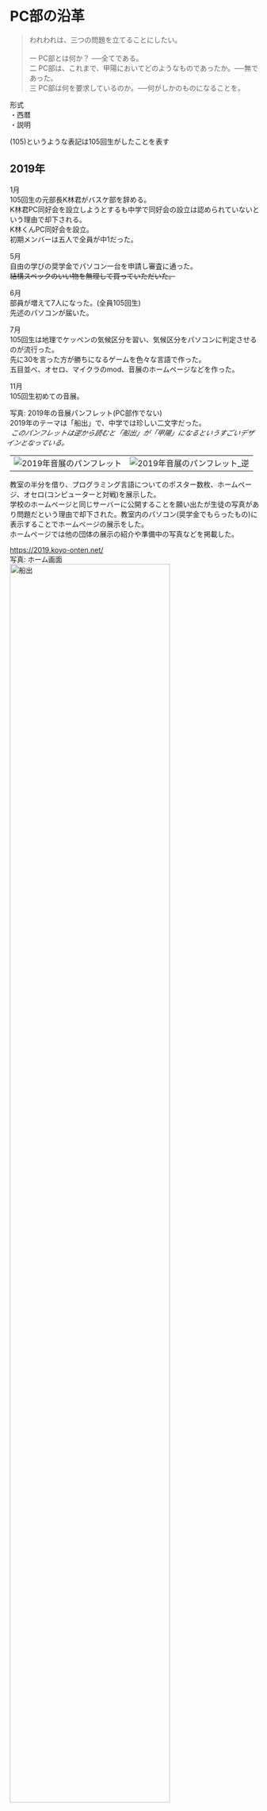 # PC部の沿革

>われわれは、三つの問題を立てることにしたい。<br><br>
>一 PC部とは何か？ ──全てである。<br>
>二 PC部は、これまで、甲陽においてどのようなものであったか。──無であった。<br>
>三 PC部は何を要求しているのか。──何がしかのものになることを。

形式<br>
・西暦<br>
・説明<br>

(105)というような表記は105回生がしたことを表す<br>
## 2019年

1月<br>
105回生の元部長K林君がバスケ部を辞める。<br>
K林君PC同好会を設立しようとするも中学で同好会の設立は認められていないという理由で却下される。<br>
K林くんPC同好会を設立。<br>
初期メンバーは五人で全員が中1だった。<br>

5月<br>
自由の学びの奨学金でパソコン一台を申請し審査に通った。<br>
~~結構スペックのいい物を無理して買っていただいた。~~<br>

6月<br>
部員が増えて7人になった。(全員105回生)<br>
先述のパソコンが届いた。<br>

7月<br>
105回生は地理でケッペンの気候区分を習い、気候区分をパソコンに判定させるのが流行った。<br>
先に30を言った方が勝ちになるゲームを色々な言語で作った。<br>
五目並べ、オセロ、マイクラのmod、音展のホームページなどを作った。<br>

11月<br>
105回生初めての音展。

写真: 2019年の音展パンフレット(PC部作でない)<br>
2019年のテーマは「船出」で、中学では珍しい二文字だった。<br>
<span style="display: inline-block; transform: skewX(-25deg);">このパンフレットは逆から読むと「船出」が「甲陽」になるというすごいデザインとなっている。<br>
<table>
    <tr>
        <td><img src="./Assets/2019_pamphlet.jpeg" alt="2019年音展のパンフレット"></td>
        <td><img src="./Assets/2019_pamphlet_upside_down.jpeg" alt="2019年音展のパンフレット_逆"></td>
    </tr>
</table>

教室の半分を借り、プログラミング言語についてのポスター数枚、ホームページ、オセロ(コンピューターと対戦)を展示した。<br>
学校のホームページと同じサーバーに公開することを願い出たが生徒の写真があり問題だという理由で却下された。教室内のパソコン(奨学金でもらったもの)に表示することでホームページの展示をした。<br>
ホームページでは他の団体の展示の紹介や準備中の写真などを掲載した。<br>

https://2019.koyo-onten.net/<br>
写真: ホーム画面<br>
<img src="./Assets/funade.png" alt="船出" width="80%">

写真: PC同好会準備中の様子<br>
手前のパソコンでホームページ、オセロの展示をし、右側の仕切り板でポスターを展示した。<br>
<img src="./Assets/2019_room.jpg" alt="2019年音展の写真" width="50%">

オセロに関してはオセロ全国大会一位の子とそのお父様が来られて、ボコボコにされた。~~そんなに弱いとは思わないが...~~<br>
https://bjcodes.net:1140/othello.html<br>

写真: 配布した部誌<br>
<img src="./Assets/2019_bushi.jpeg" alt="2019年音展の部誌" width="50%">

また、106回生が数名入部して部員は10人になった。<br>
音展後にボールを転がして迷路(自動生成)のゴールを目指すというゲームを作った。スマホを傾けると画面内で球が転がる仕組み。<br>

12月<br>
105回生はパソコンを自作したり、競技プログラミング(以下競プロ)を始めたりした。<br>

## 2020年

1月<br>
105回生は国語で漢文の返り点を学んだので、返り点から読み順を出力するプログラムを書いた。<br>

2月<br>
**新型コロナウイルスの影響で学校が休みになった**<br>
学年末考査が消滅した。<br>
休みが続きゲームにも飽きたので競プロに勤しむ部員が増え、競プロブームが起こった。<br>
学校が再開して忙しくなる7月まで続いた。<br>
105回生①AtCorder灰→茶<br>

3月<br>
105回生②AtCorder灰→茶<br>

5月<br>
[GitHub](https://github.com/)という、ファイルの変更履歴を保存できるサービスの勉強を始めた。<br>
オンライン授業で三角関数を習った。<br>
105回生①AtCorder茶→緑<br>
105回生②AtCorder茶→緑<br>

7月<br>
この頃まで登校後に物理準備室でパソコンを預かってもらっていたが、PC同好会専用ロッカーを買ってもらえることになった。<br>
PC同好会のロゴのデザインはこのロッカーの鍵や物理講義室の鍵が付けてあったオブジェが元になっている。<br>

写真: PC同好会ロゴ<br>
<img src="./Assets/pc_logo.png" alt="PC同好会のロゴ" width="50%">

8月<br>
音展のために、中学校を360度カメラで撮影し、中学のストリートビューを作り始めた。three.jsというものを使った。<br>

10月<br>
ある部員がSVGからPNGに変換するプログラムを書いた。<br>
ストリートビュー作成のため長い廊下を通行止めにし、校内のあちこちを撮った。顔はもちろん人が写るのが許されていなかったためである。一部は画像編集で自然に消した。<br>

11月<br>
105回生2回目の音展。<br>

写真: 2020年の音展パンフレット<br>
2020年のテーマは「道」だった。写真の絵は部員のH君が描いた。<br>
<img src="./Assets/2020_pamphlet.jpeg" alt="2020年音展のパンフレット" width="50%">

この音展では展示スペースを設けず、学校のサーバーを借りてオンラインで発表した。<br>
https://2020.koyo-onten.net/<br>

写真: ホーム画面<br>
<img src="./Assets/michi.png" alt="michi" width="80%">

学校のサーバーだけに頼るのはデバッグが困難だった。<br>
ホームページやストリートビューを校内のQRコードからアクセスして見ていただいた。<br>

以下ストリートビューのリンク<br>
https://2020.koyo-onten.net/Map.html (地図上の青い四角を押して開始)<br>
https://2020.koyo-onten.net/Streetview.html?num=25 (光庭)<br>

写真: 光庭での画面<br>
<img src="./Assets/street_junior.png" alt="street_junior" width="80%">


音展後にはマリオの1-1を自作したりUnityで音ゲーを作ったりした。<br>
## 2021年

2月<br>
先述のマリオが完成した。<br>
この頃部員は12名いた。<br>

3月<br>
105回生は全員高校へ進学となり、中学のPC同好会は実質消滅した。<br>

4月<br>
高校でPC同好会が再び設立された。<br>
部員は9人となった。<br>
複数の部員がパソコンを買い替えた。<br>

6月<br>
Vue.jsというものの学習を始めた。<br>
高校版のストリートビューを作り始めた。<br>

7月<br>
カメラを[Raspberry Pi](https://www.raspberrypi.com/)というスマホサイズのコンピューターで制御することで定点撮影をしタイムラプスを作った。<br>

写真: 使われたRaspberry Pi<br>
<img src="./Assets/zoi_raspi.jpeg" alt="ZOIのラズパイ" width="50%">

[全国中学高校Webコンテスト](https://webcon.japias.jp/index.html)(以下webコン)に参加登録をした。都市鉱山について調べることにした。<br>

8月<br>
高校を3Dモデルで再現した。

9月<br>
高校の音展は通常9月だが、この年は延期となって11月開催となった。

10月<br>
105回生は数学でベクトルを習った<br>
ベクトルを使ってお絵描きができるプログラムを書いた。<br>
ある部員は[ウェブデザイン技能検定](https://www.webdesign.gr.jp/)(3級)に合格した。<br>
webコンのためにMarkdownをHTMLに変換するプログラムを書いた。<br>
10月14日に兵庫県加東市にあるパナソニックエコテクノロジーセンター（PETEC）に見学に行った。<br>

写真: 見学の様子<br>
<img src="./Assets/petec.png" alt="petec" width="80%">

11月<br>
音展のホームページやwebコンのための作品作りをした。<br>
webコンに関しては最初の審査まで時間がなかったため、11月19日に行われた校外学習の摩耶山ハイキングでパソコンを持参し、山頂で調整をした。<br>
<span style="display: inline-block; transform: skewX(-25deg);">&nbsp;本来このハイキングは105回生が中一の時に行われるはずだったが、三年連続で雨で中止となり高一ですることになった。</span><br>

105回生3度目の音展<br>

写真: 2021年の音展パンフレット<br>
2021年のテーマは「男祭り<span style="font-size: 10px;">音</span><span style="font-size: 5px;">the moun</span><span style="font-size: 10px;">展</span>」だった。<br>
<img src="./Assets/2021_pamphlet.png" alt="2021年音展のパンフレット" width="50%">

音展のホームページや高校のストリートビューをPC同好会所有のサーバーで公開した。<br>
https://2021.koyo-onten.net/<br>

写真: ホーム画面<br>
<img src="./Assets/otoko.png" alt="otoko" width="80%">

2022年は不必要という理由で予算請求をしなかった。

音展の頃は学校で風邪が流行っており、部員の半分はしんどかった。<br>

12月<br>
部員3名はポートアイランドの理化学研究所にある[富嶽](https://www.fujitsu.com/jp/about/businesspolicy/tech/fugaku/)を使ったプログラミングができる会に参加した。<br>
~~とは言っても使うのは富嶽のごく一部だが~~<br>
冊子の小問の誘導に沿ってプログラムを組んでいくことで素数ゼミ[(wiki)](https://ja.wikipedia.org/wiki/%E5%91%A8%E6%9C%9F%E3%82%BC%E3%83%9F)の謎を解こうという<br>
形式だった。<br>
富嶽は並列して多くの処理を同時に行えるので普通のパソコンでは到底終わらない計算量でも数十秒でできた。<br>
当日は正月前で、多くの研究者が休暇中に計算してもらえるよう富嶽の予約を入れていたのでなかなか順番が回ってこなかった。<br>
また、NHKの取材が入り、一人の部員のインタビューが放送された。<br>

写真 右:理化学研究所入口 左: 計算結果を表にしたもの<br>
<table>
    <tr>
        <td><img src="./Assets/rikagaku.jpeg" alt="理化学研究所"></td>
        <td><img src="./Assets/fugaku_output.jpg" alt="素数ゼミのグラフ"></td>
    </tr>
</table>

ある部員は[ウェブデザイン技能検定](https://www.webdesign.gr.jp/)(2級)に合格した<br>

## 2022年

1月<br>
PHPの勉強を始めた<br>
PC同好会はwebコンの審査を次々と通過していった。<br>
最後の審査に向けて、ページの英訳やその他最終調整をした。<br>

2月<br>
ある部員はRaspberry Pi(先述)が家にあるのを思い出し、発掘して使い出した。<br>

写真: そのRaspberry Pi(小学生の時に買ったもの、Raspberry Pi 1B)<br>
<img src="./Assets/bj_raspi.jpeg" alt="bjのラズパイ" width="50%">

音展のために買い替えようと思ったが半導体不足で新しいものが販売されておらず買えなかった。<br>

3月<br>
webコンで<span style="color:orange;">金賞</span>をとった。<br>

写真: ホーム画面<br>
<img src="./Assets/webcon_page.png" alt="webcon" width="80%">

作品 [右ポケットの中の資源を求めて(大会所有URL)](https://contest.japias.jp/tqj24/240166C/) [予備用リンク(GitHub)](https://koyo-pc.github.io/Web-Contest/#)<br>

作品と共に提出した動画
<video src="./Assets/webcon.mp4" controls width="80%"></video>

校長先生に直接表彰していただいた。<br>

写真: 表彰状<br>
<img src="./Assets/webcon_cert.jpg" alt="webコン表彰状" width="50%">

ボディトラッカーを自作しようとした。<br>
Gaia EDR3という星のデータを使って星空の画像を作った。<br>

4月<br>
PHPを使って掲示板を作った。また通信方式やWebSocketという技術の勉強をした。<br>
MIDI形式の音楽ファイルを再生するプログラムを書いた。(キーボードが表示される凝ったもの)<br>

[パソコン甲子園モバイル部門](https://pckoshien.u-aizu.ac.jp/mobile/)(以下PCK)に出場することに決める。(105×3)<br>
「温故知新」のテーマに沿ってアプリを作ることが求められた。

5月<br>
MikuMikuDanceを使って3Dモデルを動かした。<br>
node.jsとWebSocketの技術を使って掲示板を作ろうと思った。<br>
Neovimの学習を始めた。

6月<br>
105回生は修学旅行で北海道に行った。<br>
PCKのために流行しているものの盛衰を予測するアプリを作ることにする。<br>
アプリ名はK林の意向で「TrenDiverse」になった<br>
チーム名もK林の意向で「sprouts」になった。もやし三人組だかららしい。<br>

7月<br>
夏休みに入った。掲示板を完成させた。<br>
WebSocketという技術を使っており同時に接続している人にリアルタイムで投稿が送信される(LINEみたいな感じ)
https://bjcodes.net:1137/wss.html<br>

PCK一次予選(書類選考)を突破<br>

写真: 掲示板のイメージ画像<br>
<img src="./Assets/2chan.png" alt="2ちゃん" width="50%">

8月<br>
部員が一名増えた。<br>
PCK用のアプリ制作を進めた。社畜状態。<br>

VRジェットコースターの制作を始めた。VRゴーグルで流す映像を作った。<br>
写真: 映像からの切り抜き<br>
<img src="./Assets/vr_image.png" alt="VR映像" width="50%">

[実際の映像はこちら(YouTube)](https://www.youtube.com/watch?v=eYh30M4UFek&ab_channel=%E7%94%B2%E9%99%BD%E5%AD%A6%E9%99%A2PC%E5%90%8C%E5%A5%BD%E4%BC%9A)<br>
没入感はユニバのものよりすごいらしい。<br>

PC同好会公式Tシャツを作った。

写真 右:シャツの前面 左: シャツの後面<br>
<table>
    <tr>
        <td><img src="./Assets/shirt_front.jpg" alt="シャツの前面"></td>
        <td><img src="./Assets/shirt_back.jpg" alt="シャツの後面"></td>
    </tr>
</table>
全面の「PC」は実行できるコードでできている。<br>
写真: 出力の文字列(PC同好会のロゴ)<br>
<img src="./Assets/shirt_output.png" alt="Tシャツ出力" width="25%">

多くの部員が旅行に行った。<br>

9月<br>
音展の準備を進めた。<br>
VRジェットコースターの椅子を動かす回路を作った。<br>

写真: 回路制作の様子<br>
<img src="./Assets/vr_chair.jpg" alt="VRの回路" width="50%">

制作途中で回路に想定より大きい電圧がかかってしまって発火し、使えなくなったので椅子を動かすのは断念した。部品は装飾品にした。<br>

写真: 装飾の様子<br>
<img src="./Assets/YIYI.jpg" alt="YIYI" width="50%">

二人で対戦できる早押しゲームを作った<br>
https://bjcodes.net:1140/gun/wss.html<br>

写真: ゲームの画面<br>
<img src="./Assets/hayauchi.png" alt="早打ちゲーム" width="50%">

画像をボトルキャップで表現した時の完成イメージを出力するプログラムを書いた<br>
https://bjcodes.net:1140/mosaic/index.html<br>

写真: 出力例<br>
<img src="./Assets/mosaic.png" alt="モザイク" width="50%">

画像を文字で表現して表示するものを作った。<br>
https://bjcodes.net:1140/mosaic/ascii.html<br>

写真: 出力例(部誌の表紙に加工したもの)<br>
<img src="./Assets/araki.png" alt="ASCII" width="50%">

2022年音展のテーマは「宴JOY」だった。<br>
PC部はホームページ、VRジェットコースター、掲示板、ハッキング講座、部誌を発表。<br>
音展の公式ホームページはPC同好会所有のサーバーで公開した。<br>
https://2022.koyo-onten.net/<br>

写真: ホーム画面<br>
<img src="./Assets/enjoy.png" alt="ホームページ" width="80%">

VRジェットコースターは予想以上に繁盛した。<br>

<table>
    <tr>
        <td><img src="./Assets/VR_1.jpg" alt="VR_1"></td>
        <td><img src="./Assets/VR_2.jpg" alt="VR_2"></td>
    </tr>
    <tr>
        <td><img src="./Assets/VR_3.jpg" alt="VR_3"></td>
        <td><img src="./Assets/VR_4.jpg" alt="VR_4"></td>
    </tr>
</table>

ハッキング講座を物理講義室で行った。<br>

<img src="./Assets/ZOI_speech.jpg" alt="ハッキング講座" width="50%">

2022年はパンフレットも制作した<br>

予算はPC同好会とVRジェットコースター(PC同好会とは独立した団体にした)合わせて10万超をもらう<br>

写真: VRジェットコースターの詳細<br>
<table>
    <tr>
        <td><img src="./Assets/yosan_2022_1.jpg" alt="yosan_2022_1"></td>
        <td><img src="./Assets/yosan_2022_2.jpg" alt="yosan_2022_2"></td>
    </tr>
</table>

10月<br>
急いでPCKの準備をする。

11月<br>
PCKのアプリが完成。Twitter APIでTwitterでのトレンドを予測し、過去の膨大なトレンドデータから今後の話題度の推移を予測する。<br>
~~イー○ンマスクのせいでもうTwitter APIは無料で使えない~~

写真: (左)濃い赤が現在までの話題度の推移、薄い赤が今後の予測 (右)約一日後に確認した時のグラフ 流行の終了の予測精度は高い<br>
<table>
    <tr>
        <td><img src="./Assets/pck_7.png" alt="pck_7"></td>
        <td><img src="./Assets/pck_8.png" alt="pck_8"></td>
    </tr>
</table>

[プレゼンの様子(YouTube)](https://www.youtube.com/watch?v=MlwzOW7JC8A&list=PLQCCg6JMgI3SeIY2n30lF4eyb-hpykp4A&index=8&ab_channel=%E7%94%B2%E9%99%BD%E5%AD%A6%E9%99%A2PC%E5%90%8C%E5%A5%BD%E4%BC%9A)<br>
[デモセッションの様子(YouTube)](https://www.youtube.com/watch?v=KfAA74LdCc0&list=PLQCCg6JMgI3SeIY2n30lF4eyb-hpykp4A&index=9&ab_channel=%E7%94%B2%E9%99%BD%E5%AD%A6%E9%99%A2PC%E5%90%8C%E5%A5%BD%E4%BC%9A)<br>

結果「バンタン賞(企業賞)」と「ベストデザイン賞を受賞」。商品は奨学金計15万(一人5万ずつ分配)と全員にペンタブ、菓子詰め合わせ、桃ジュース。<br>

<table>
    <tr>
        <td><img src="./Assets/pck_2.png" alt="pck_2"></td>
        <td><img src="./Assets/pck_1.png" alt="pck_1"></td>
    </tr>
    <tr>
        <td><img src="./Assets/pck_3.png" alt="pck_3"></td>
        <td><img src="./Assets/pck_4.png" alt="pck_4"></td>
    </tr>
    <tr>
        <td><img src="./Assets/pck_5.png" alt="pck_5"></td>
        <td><img src="./Assets/pck_6.png" alt="pck_6"></td>
    </tr>
</table>

PCK後は競プロが流行った。<br>
105回生③AtCorder灰→茶<br>

12月<br>
この時点でPC同好会は105回生(当時高2)+106回生(当時高1)ごく少数で構成されており深刻に消滅が懸念される。そもそも勧誘をしていなかった。<br>
積極的に勧誘をする方針に変わった。<br>

2023年<br>

2月<br>
105回生③AtCorder茶→緑<br>

3月<br>
勧誘用のポスターを作成<br>

4月<br>
多くの107回生が入部し、部員数は30人を超える。<br>
105回生はプログラミング教育に当たる。<br>
部員が増えたので部会を開くことにする<br>

5月<br>
「速読英単語」という英語教材の音声がブラウザで配布されているだけで速度調整が細かくできないことに怒り、自分で再生ツールを作成(105)<br>
Raspberry Piを買い替え、サーバーをDockerを使って管理するようにした。(105)<br>
AtCoderの精進を促すための通知Botを制作(105)<br>

6月<br>
部員をチームに分け、音展の役割分担をする(106)<br>
<img src="./Assets/onten_team.jpg" alt="役割分担" width="50%">

8月<br>
学校上空にドローンを飛ばし校舎を空撮(107)<br>
Blenderを勉強(107)<br>
VRジェットコースターに使われる校舎の3Dモデルを改良する。(107)<br>
アセンブリに触れる(107)<br>
105回生③AtCorder緑→水<br>
107回生①AtCorder灰→茶<br>

9月<br>
音展のためにホームページを制作(106×1+107×5)<br>
音展用にARによる案内ツールを作ろうとする(107)<br>
PCKプログラミング部門に出場する。(105×1+107×1) チーム名は「sprouts」を引き継ぐ。<br>

写真: 予選の様子<br>
<img src="./Assets/PCK_yosen.jpg" alt="PCK予選" width="80%">

2023年音展のテーマは「New ERA」だった。<br>
ホームページをRubyをベースに制作した。<br>

写真: ホームページの写真<br>
<img src="./Assets/nera.png" alt="nera" width="80%">

https://2023.koyo-onten.net/<br>

予算は28100円をもらった。<br>

写真: 2023年度予算金額の表<br>
<img src="./Assets/yosan_2023.jpg" alt="2023_yosan" width="80%">

VRジェットコースターはモデルが改良されとてもリアルになった。またコースも変更された。<br>

写真: モデルの写真<br>
<img src="./Assets/vr_model_1.png" alt="model_1" width="80%">
<img src="./Assets/vr_model_2.png" alt="model_2" width="80%">






















